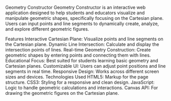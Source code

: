 Geometry Constructor
Geometry Constructor is an interactive web application designed to help students and educators visualize and manipulate geometric shapes, specifically focusing on the Cartesian plane. Users can input points and line segments to dynamically create, analyze, and explore different geometric figures.

Features
Interactive Cartesian Plane: Visualize points and line segments on the Cartesian plane.
Dynamic Line Intersection: Calculate and display the intersection points of lines.
Real-time Geometry Construction: Create geometric shapes by entering points and connecting them with lines.
Educational Focus: Best suited for students learning basic geometry and Cartesian planes.
Customizable UI: Users can adjust point positions and line segments in real time.
Responsive Design: Works across different screen sizes and devices.
Technologies Used
HTML5: Markup for the page structure.
CSS3: Styling for a responsive and clean design.
JavaScript: Logic to handle geometric calculations and interactions.
Canvas API: For drawing the geometric figures on the Cartesian plane.
